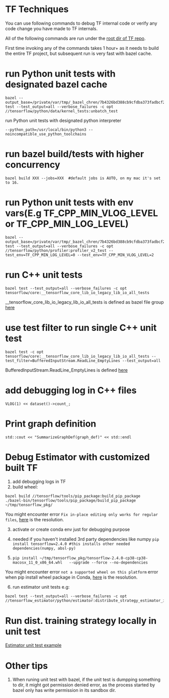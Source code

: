 # TF Techniques

You can use following commands to debug TF internal code or verify any code change you have made to TF internals.

All of the following commands are run under the [root dir of TF repo](https://github.com/tensorflow/tensorflow/).

First time invoking any of the commands takes 1 hour+ as it needs to build the entire TF project, but subsequent run is very fast with bazel cache.

# run Python unit tests with designated bazel cache
```
bazel --output_base=/private/var/tmp/_bazel_chren/7b4326bd388cb9cfdba373fadbcf24aa test --test_output=all --verbose_failures -c opt  //tensorflow/python/data/kernel_tests:unbatch_test
```

run Python unit tests with designated python interpreter
```
--python_path=/usr/local/bin/python3 --noincompatible_use_python_toolchains
```

# run bazel build/tests with higher concurrency
```
bazel build XXX --jobs=XXX  #default jobs is AUTO, on my mac it's set to 16.
```

# run Python unit tests with env vars(E.g TF_CPP_MIN_VLOG_LEVEL or TF_CPP_MIN_LOG_LEVEL)
```
bazel --output_base=/private/var/tmp/_bazel_chren/7b4326bd388cb9cfdba373fadbcf24aa  test --test_output=all --verbose_failures -c opt  //tensorflow/python/profiler:profiler_v2_test --test_env=TF_CPP_MIN_LOG_LEVEL=0 --test_env=TF_CPP_MIN_VLOG_LEVEL=2
```

# run C++ unit tests
```
bazel test --test_output=all --verbose_failures -c opt tensorflow/core:__tensorflow_core_lib_io_legacy_lib_io_all_tests
```
__tensorflow_core_lib_io_legacy_lib_io_all_tests is defined as bazel file group [here](https://github.com/burgerkingeater/tensorflow/blob/0601b81c88ec390de0997448b4a739d723a86479/tensorflow/core/lib/io/BUILD#L342)

# use test filter to run single C++ unit test
```
bazel test -c opt tensorflow/core:__tensorflow_core_lib_io_legacy_lib_io_all_tests --test_filter=BufferedInputStream.ReadLine_EmptyLines --test_output=all
```
BufferedInputStream.ReadLine_EmptyLines is defined [here](https://github.com/tensorflow/tensorflow/blob/v2.4.0/tensorflow/core/lib/io/buffered_inputstream_test.cc#L132)

# add debugging log in C++ files
```
VLOG(1) << dataset()->count_;
```


# Print graph definition
```
std::cout << "SummarizeGraphDef(graph_def)" << std::endl
```


# Debug Estimator with customized built TF
1. add debugging logs in TF
2. build wheel:
```
bazel build //tensorflow/tools/pip_package:build_pip_package
./bazel-bin/tensorflow/tools/pip_package/build_pip_package ~/tmp/tensorflow_pkg/
```
You might encounter error `Fix in-place editing only works for regular files`, [here](https://github.com/tensorflow/tensorflow/issues/45434#issuecomment-739635923) is the resolution.


3. activate or create conda env just for debugging purpose

4. needed if you haven't installed 3rd party dependencies like numpy ```pip install tensorflow=2.4.0 #this installs other needed dependencies(numpy, absl-py)```
5.  ```pip install ~/tmp/tensorflow_pkg/tensorflow-2.4.0-cp38-cp38-macosx_11_0_x86_64.whl   --upgrade --force --no-dependencies ```

You might encounter error `not a supported wheel on this platform` error when pip install wheel package in Conda, [here](https://github.com/apple/tensorflow_macos/issues/153) is the resolution. 

6. run estimator unit tests
e.g:
```
bazel test --test_output=all --verbose_failures -c opt  //tensorflow_estimator/python/estimator:distribute_strategy_estimator_integration_test
```

# Run dist. training strategy locally in unit test
[Estimator unit test example](https://github.com/tensorflow/estimator/blob/master/tensorflow_estimator/python/estimator/distribute_strategy_estimator_training_test.py)


# Other tips
1. When runing unit test with bazel, if the unit test is dumpping something to dir, it might got permission denied error, as the process started by bazel only has write permission in its sandbox dir.


